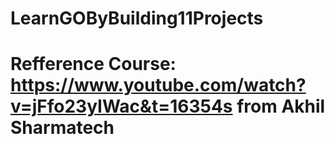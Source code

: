 # LearnGOByBuilding11Projects

# Refference Course: https://www.youtube.com/watch?v=jFfo23yIWac&t=16354s from Akhil Sharmatech  
